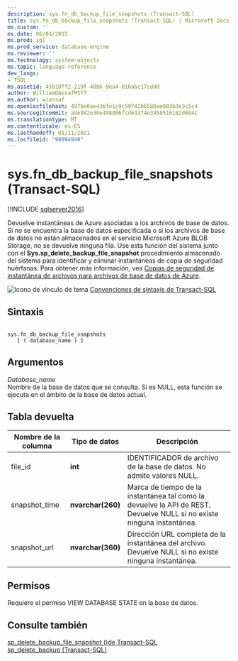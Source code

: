 ```yaml
---
description: sys.fn_db_backup_file_snapshots (Transact-SQL)
title: sys.fn_db_backup_file_snapshots (Transact-SQL) | Microsoft Docs
ms.custom: ''
ms.date: 06/03/2015
ms.prod: sql
ms.prod_service: database-engine
ms.reviewer: ''
ms.technology: system-objects
ms.topic: language-reference
dev_langs:
- TSQL
ms.assetid: 45010ff2-219f-4086-9ea4-016a6c17cddd
author: WilliamDAssafMSFT
ms.author: wiassaf
ms.openlocfilehash: 4976e0ae436fe1c9c59742b6580ae083b3e3c5c4
ms.sourcegitcommit: a9e982e30e458866fcd64374e3458516182d604c
ms.translationtype: MT
ms.contentlocale: es-ES
ms.lasthandoff: 01/11/2021
ms.locfileid: "98094949"
---
```

# <a name="sysfn_db_backup_file_snapshots-transact-sql"></a>sys.fn_db_backup_file_snapshots (Transact-SQL)
[!INCLUDE [sqlserver2016](../../includes/applies-to-version/sqlserver2016.md)]

  Devuelve instantáneas de Azure asociadas a los archivos de base de datos. Si no se encuentra la base de datos especificada o si los archivos de base de datos no están almacenados en el servicio Microsoft Azure BLOB Storage, no se devuelve ninguna fila. Use esta función del sistema junto con el **Sys.sp_delete_backup_file_snapshot** procedimiento almacenado del sistema para identificar y eliminar instantáneas de copia de seguridad huérfanas. Para obtener más información, vea [Copias de seguridad de instantánea de archivos para archivos de base de datos de Azure](../../relational-databases/backup-restore/file-snapshot-backups-for-database-files-in-azure.md).  
  
 ![Icono de vínculo de tema](../../database-engine/configure-windows/media/topic-link.gif "Icono de vínculo de tema") [Convenciones de sintaxis de Transact-SQL](../../t-sql/language-elements/transact-sql-syntax-conventions-transact-sql.md)  
  
## <a name="syntax"></a>Sintaxis  
  
```  
  
sys.fn_db_backup_file_snapshots   
   [ ( database_name ) ]  
```  
  
## <a name="arguments"></a>Argumentos  
 *Database_name*  
 Nombre de la base de datos que se consulta. Si es NULL, esta función se ejecuta en el ámbito de la base de datos actual.  
  
## <a name="table-returned"></a>Tabla devuelta  
  
|Nombre de la columna|Tipo de datos|Descripción|  
|-----------------|---------------|-----------------|  
|file_id|**int**|IDENTIFICADOR de archivo de la base de datos. No admite valores NULL.|  
|snapshot_time|**nvarchar(260)**|Marca de tiempo de la instantánea tal como la devuelve la API de REST. Devuelve NULL si no existe ninguna instantánea.|  
|snapshot_url|**nvarchar(360)**|Dirección URL completa de la instantánea del archivo. Devuelve NULL si no existe ninguna instantánea.|  
  
## <a name="permissions"></a>Permisos  
 Requiere el permiso VIEW DATABASE STATE en la base de datos.  
  
## <a name="see-also"></a>Consulte también  
 [sp_delete_backup_file_snapshot &#40;&#41;de Transact-SQL ](../../relational-databases/system-stored-procedures/snapshot-backup-sp-delete-backup-file-snapshot.md)   
 [sp_delete_backup &#40;Transact-SQL&#41;](../../relational-databases/system-stored-procedures/snapshot-backup-sp-delete-backup.md)  
  
  
